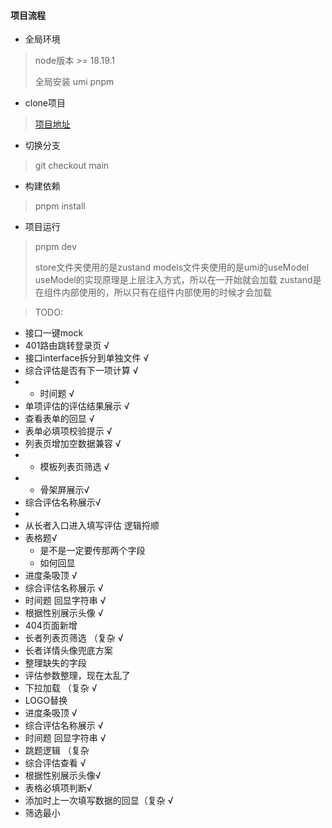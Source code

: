 #### 项目流程

- 全局环境

> node版本 >= 18.19.1
>
> 全局安装 umi pnpm
>
>

- clone项目

> [项目地址](111.33.127.102:8090/tisihcsp/PROD01-TISIHCSP-EVA-MCS)

- 切换分支

> git checkout main

- 构建依赖

> pnpm install

- 项目运行

> pnpm dev
>
>
>
> store文件夹使用的是zustand
> models文件夹使用的是umi的useModel
> useModel的实现原理是上层注入方式，所以在一开始就会加载
> zustand是在组件内部使用的，所以只有在组件内部使用的时候才会加载

> TODO:

- 接口一键mock
- 401路由跳转登录页 √
- 接口interface拆分到单独文件 √
- 综合评估是否有下一项计算 √
-
    - 时间题 √
- 单项评估的评估结果展示 √
- 查看表单的回显 √
- 表单必填项校验提示 √
- 列表页增加空数据兼容 √
-
    - 模板列表页筛选 √
-
    - 骨架屏展示√
- 综合评估名称展示√
-
- 从长者入口进入填写评估 逻辑捋顺
- 表格题√
    - 是不是一定要传那两个字段
    - 如何回显
- 进度条吸顶 √
- 综合评估名称展示 √
- 时间题 回显字符串 √
- 根据性别展示头像 √
- 404页面新增
- 长者列表页筛选 （复杂 √
- 长者详情头像兜底方案
- 整理缺失的字段
- 评估参数整理，现在太乱了
- 下拉加载 （复杂 √
- LOGO替换
- 进度条吸顶 √
- 综合评估名称展示 √
- 时间题 回显字符串 √
- 跳题逻辑 （复杂
- 综合评估查看 √
- 根据性别展示头像√
- 表格必填项判断√
- 添加时上一次填写数据的回显（复杂 √
- 筛选最小
